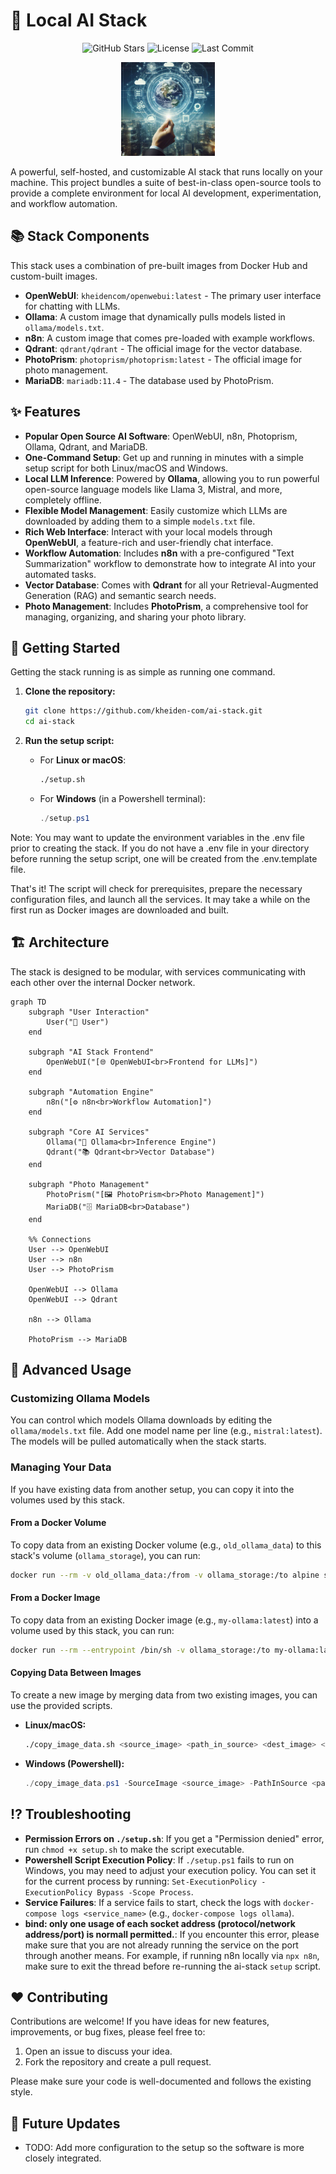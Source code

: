 # 🤖 Local AI Stack

<!-- Badges: Replace with your own -->
<p align="center">
  <img src="https://img.shields.io/github/stars/kheiden-com/ai-stack?style=social" alt="GitHub Stars">
  <img src="https://img.shields.io/github/license/kheiden-com/ai-stack" alt="License">
  <img src="https://img.shields.io/github/last-commit/kheiden-com/ai-stack" alt="Last Commit">
</p>

<!-- Logo: Replace with your own logo -->
<p align="center">
  <img src="https://raw.githubusercontent.com/kheiden-com/ai-stack/main/static/logo.jpg" alt="Project Logo" width="150">
</p>

A powerful, self-hosted, and customizable AI stack that runs locally on your machine. This project bundles a suite of best-in-class open-source tools to provide a complete environment for local AI development, experimentation, and workflow automation.

## 📚 Stack Components

This stack uses a combination of pre-built images from Docker Hub and custom-built images.

*   **OpenWebUI**: `kheidencom/openwebui:latest` - The primary user interface for chatting with LLMs.
*   **Ollama**: A custom image that dynamically pulls models listed in `ollama/models.txt`.
*   **n8n**: A custom image that comes pre-loaded with example workflows.
*   **Qdrant**: `qdrant/qdrant` - The official image for the vector database.
*   **PhotoPrism**: `photoprism/photoprism:latest` - The official image for photo management.
*   **MariaDB**: `mariadb:11.4` - The database used by PhotoPrism.

## ✨ Features

*   **Popular Open Source AI Software**: OpenWebUI, n8n, Photoprism, Ollama, Qdrant, and MariaDB.
*   **One-Command Setup**: Get up and running in minutes with a simple setup script for both Linux/macOS and Windows.
*   **Local LLM Inference**: Powered by **Ollama**, allowing you to run powerful open-source language models like Llama 3, Mistral, and more, completely offline.
*   **Flexible Model Management**: Easily customize which LLMs are downloaded by adding them to a simple `models.txt` file.
*   **Rich Web Interface**: Interact with your local models through **OpenWebUI**, a feature-rich and user-friendly chat interface.
*   **Workflow Automation**: Includes **n8n** with a pre-configured "Text Summarization" workflow to demonstrate how to integrate AI into your automated tasks.
*   **Vector Database**: Comes with **Qdrant** for all your Retrieval-Augmented Generation (RAG) and semantic search needs.
*   **Photo Management**: Includes **PhotoPrism**, a comprehensive tool for managing, organizing, and sharing your photo library.


## 🚀 Getting Started

Getting the stack running is as simple as running one command.

1.  **Clone the repository:**
    ```bash
    git clone https://github.com/kheiden-com/ai-stack.git
    cd ai-stack
    ```

2.  **Run the setup script:**

    *   For **Linux or macOS**:
        ```bash
        ./setup.sh
        ```
    *   For **Windows** (in a Powershell terminal):
        ```powershell
        ./setup.ps1
        ```

Note: You may want to update the environment variables in the .env file prior to creating the stack. If you do not have a .env file in your directory before running the setup script, one will be created from the .env.template file.

That's it! The script will check for prerequisites, prepare the necessary configuration files, and launch all the services. It may take a while on the first run as Docker images are downloaded and built.

## 🏗️ Architecture

The stack is designed to be modular, with services communicating with each other over the internal Docker network.

```mermaid
graph TD
    subgraph "User Interaction"
        User("👤 User")
    end

    subgraph "AI Stack Frontend"
        OpenWebUI("[🌐 OpenWebUI<br>Frontend for LLMs]")
    end

    subgraph "Automation Engine"
        n8n("[⚙️ n8n<br>Workflow Automation]")
    end

    subgraph "Core AI Services"
        Ollama("🧠 Ollama<br>Inference Engine")
        Qdrant("📚 Qdrant<br>Vector Database")
    end

    subgraph "Photo Management"
        PhotoPrism("[🖼️ PhotoPrism<br>Photo Management]")
        MariaDB("🗄️ MariaDB<br>Database")
    end

    %% Connections
    User --> OpenWebUI
    User --> n8n
    User --> PhotoPrism

    OpenWebUI --> Ollama
    OpenWebUI --> Qdrant

    n8n --> Ollama

    PhotoPrism --> MariaDB
```

## 🔧 Advanced Usage

### Customizing Ollama Models

You can control which models Ollama downloads by editing the `ollama/models.txt` file. Add one model name per line (e.g., `mistral:latest`). The models will be pulled automatically when the stack starts.

### Managing Your Data

If you have existing data from another setup, you can copy it into the volumes used by this stack.

#### From a Docker Volume

To copy data from an existing Docker volume (e.g., `old_ollama_data`) to this stack's volume (`ollama_storage`), you can run:
```bash
docker run --rm -v old_ollama_data:/from -v ollama_storage:/to alpine sh -c "cd /from ; cp -av . /to"
```

#### From a Docker Image

To copy data from an existing Docker image (e.g., `my-ollama:latest`) into a volume used by this stack, you can run:
```bash
docker run --rm --entrypoint /bin/sh -v ollama_storage:/to my-ollama:latest -c "cp -av /root/.ollama/. /to/"
```

#### Copying Data Between Images

To create a new image by merging data from two existing images, you can use the provided scripts.

*   **Linux/macOS:**
    ```bash
    ./copy_image_data.sh <source_image> <path_in_source> <dest_image> <path_in_dest> <new_image_tag>
    ```
*   **Windows (Powershell):**
    ```powershell
    ./copy_image_data.ps1 -SourceImage <source_image> -PathInSource <path_in_source> -DestImage <dest_image> -PathInDest <path_in_dest> -NewImageTag <new_image_tag>
    ```

## ⁉️ Troubleshooting

*   **Permission Errors on `./setup.sh`**: If you get a "Permission denied" error, run `chmod +x setup.sh` to make the script executable.
*   **Powershell Script Execution Policy**: If `./setup.ps1` fails to run on Windows, you may need to adjust your execution policy. You can set it for the current process by running: `Set-ExecutionPolicy -ExecutionPolicy Bypass -Scope Process`.
*   **Service Failures**: If a service fails to start, check the logs with `docker-compose logs <service_name>` (e.g., `docker-compose logs ollama`).
*   **bind: only one usage of each socket address (protocol/network address/port) is normall permitted.**: If you encounter this error, please make sure that you are not already running the service on the port through another means. For example, if running n8n locally via `npx n8n`, make sure to exit the thread before re-running the ai-stack `setup` script. 

## ❤️ Contributing

Contributions are welcome! If you have ideas for new features, improvements, or bug fixes, please feel free to:
1.  Open an issue to discuss your idea.
2.  Fork the repository and create a pull request.

Please make sure your code is well-documented and follows the existing style.

## 🔮 Future Updates

*   TODO: Add more configuration to the setup so the software is more closely integrated.
